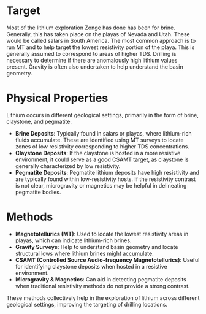 # Target

Most of the lithium exploration Zonge has done has been for brine. Generally, this has taken place on the playas of Nevada and Utah. These would be called salars in South America. The most common approach is to run MT and to help target the lowest resistivity portion of the playa. This is generally assumed to correspond to areas of higher TDS. Drilling is necessary to determine if there are anomalously high lithium values present. Gravity is often also undertaken to help understand the basin geometry.

# Physical Properties

Lithium occurs in different geological settings, primarily in the form of brine, claystone, and pegmatite.

- **Brine Deposits**: Typically found in salars or playas, where lithium-rich fluids accumulate. These are identified using MT surveys to locate zones of low resistivity corresponding to higher TDS concentrations.
- **Claystone Deposits**: If the claystone is hosted in a more resistive environment, it could serve as a good CSAMT target, as claystone is generally characterized by low resistivity.
- **Pegmatite Deposits**: Pegmatite lithium deposits have high resistivity and are typically found within low-resistivity hosts. If the resistivity contrast is not clear, microgravity or magnetics may be helpful in delineating pegmatite bodies.

# Methods

- **Magnetotellurics (MT)**: Used to locate the lowest resistivity areas in playas, which can indicate lithium-rich brines.
- **Gravity Surveys**: Help to understand basin geometry and locate structural lows where lithium brines might accumulate.
- **CSAMT (Controlled Source Audio-frequency Magnetotellurics)**: Useful for identifying claystone deposits when hosted in a resistive environment.
- **Microgravity & Magnetics**: Can aid in detecting pegmatite deposits when traditional resistivity methods do not provide a strong contrast.

These methods collectively help in the exploration of lithium across different geological settings, improving the targeting of drilling locations.
